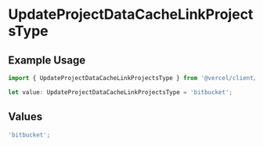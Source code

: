 # UpdateProjectDataCacheLinkProjectsType

## Example Usage

```typescript
import { UpdateProjectDataCacheLinkProjectsType } from '@vercel/client/models/operations';

let value: UpdateProjectDataCacheLinkProjectsType = 'bitbucket';
```

## Values

```typescript
'bitbucket';
```

